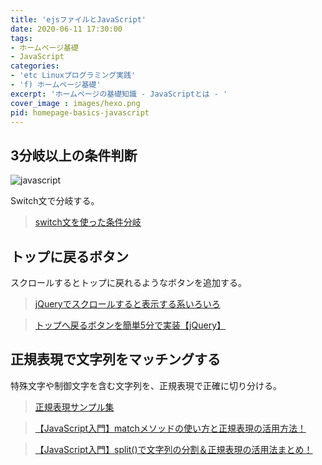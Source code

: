 ```yaml
---
title: 'ejsファイルとJavaScript'
date: 2020-06-11 17:30:00
tags:
- ホームページ基礎
- JavaScript
categories:
- 'etc Linuxプログラミング実践'
- 'f) ホームページ基礎'
excerpt: 'ホームページの基礎知識 - JavaScriptとは - '
cover_image : images/hexo.png
pid: homepage-basics-javascript
---
```


## 3分岐以上の条件判断
![javascript](https://burturki.sirv.com/diy/javascript.png?w=300)

Switch文で分岐する。

> [switch文を使った条件分岐](https://www.javadrive.jp/javascript/if/index4.html)

## トップに戻るボタン

スクロールするとトップに戻れるようなボタンを追加する。

> [jQueryでスクロールすると表示する系いろいろ](https://www.webopixel.net/javascript/538.html)

> [トップへ戻るボタンを簡単5分で実装【jQuery】](https://www.will-hp.com/wpblog/web/149/)

## 正規表現で文字列をマッチングする

特殊文字や制御文字を含む文字列を、正規表現で正確に切り分ける。

> [正規表現サンプル集](https://www.megasoft.co.jp/mifes/seiki/)

> [【JavaScript入門】matchメソッドの使い方と正規表現の活用方法！](https://www.sejuku.net/blog/25583)

> [【JavaScript入門】split()で文字列の分割＆正規表現の活用法まとめ！](https://www.sejuku.net/blog/27672)
